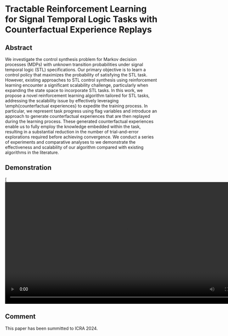 # Tractable Reinforcement Learning for Signal Temporal Logic Tasks with Counterfactual Experience Replays

## Abstract

We investigate the control synthesis problem for Markov decision processes (MDPs) with unknown transition probabilities under signal temporal logic (STL) specifications. Our primary objective is to learn a control policy that maximizes the probability of satisfying the STL task.  However, existing approaches to STL control synthesis using reinforcement learning encounter a significant scalability challenge, particularly when expanding the state space to incorporate STL tasks. In this work, we propose a novel reinforcement learning algorithm tailored for STL tasks, addressing the scalability issue by effectively leveraging \emph{counterfactual experiences} to expedite the training process. In particular, we represent task progress using flag variables and introduce an approach to generate counterfactual experiences that are then replayed during the learning process. These generated counterfactual experiences enable us to fully employ the knowledge embedded within the task, resulting in a substantial reduction in the number of trial-and-error explorations required before achieving convergence. We conduct  a series of experiments and comparative analyses to we demonstrate the effectiveness and scalability of our algorithm compared with existing algorithms in the literature.

## Demonstration

[<video width="800" height=auto controls>
  <source src="https://github.com/WSQsGithub/STL-CFER/assets/70429350/a082ead3-2e10-403f-8618-c7d2a0c35543" type="video/mp4">
</video>


## Comment

This paper has been summitted to ICRA 2024.
